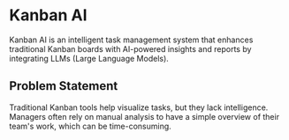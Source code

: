 # Kanban AI

Kanban AI is an intelligent task management system that enhances traditional Kanban boards with AI-powered insights and reports by integrating LLMs (Large Language Models).  

## Problem Statement  
Traditional Kanban tools help visualize tasks, but they lack intelligence. Managers often rely on manual analysis to have a simple overview of their team's work, which can be time-consuming.

